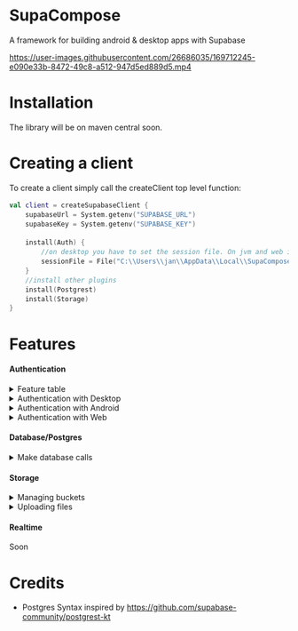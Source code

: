 # SupaCompose

A framework for building android & desktop apps with Supabase

https://user-images.githubusercontent.com/26686035/169712245-e090e33b-8472-49c8-a512-947d5ed889d5.mp4

# Installation

The library will be on maven central soon.

# Creating a client

To create a client simply call the createClient top level function:

```kotlin
val client = createSupabaseClient {
    supabaseUrl = System.getenv("SUPABASE_URL")
    supabaseKey = System.getenv("SUPABASE_KEY")

    install(Auth) {
        //on desktop you have to set the session file. On jvm and web it's managed by the plugin
        sessionFile = File("C:\\Users\\jan\\AppData\\Local\\SupaCompose\\usersession.json")
    }
    //install other plugins
    install(Postgrest)
    install(Storage)
}
```

# Features

#### Authentication

<details><summary>Feature table</summary>


|         | Login                                            | Signup                                           | Verifying (Signup, Password Reset, Invite) | Logout | Otp |
|---------|--------------------------------------------------|--------------------------------------------------|--------------------------------------------|--------|-----|
| Desktop | phone, password, oauth2 via callback http server | phone, password, oauth2 via callback http server | only with token                            | ✅      | ❌   |
| Android | phone, password, oauth2 via deeplinks            | phone, password, oauth2 via deeplinks            | token, url via deeplinks                   | ✅      | ✅   |
| Web     | phone, password, oauth2                          | phone, password, oauth2                          | token, url                                 | ✅      | ✅   |

❌ = will not be implemented \
✅ = implemented

Session saving: ✅

</details>

<details><summary>Authentication with Desktop</summary>
<p>

<b> To add OAuth support, add this link to the redirect urls in supabase </b>

![img.png](.github/images/desktop_supabase.png)

```kotlin
suspend fun main() {
    val client = createSupabaseClient {
        supabaseUrl = System.getenv("SUPABASE_URL")
        supabaseKey = System.getenv("SUPABASE_KEY")

        install(Auth)
    }
    application {
        Window(::exitApplication) {
            val session by client.auth.currentSession.collectAsState()
            val scope = rememberCoroutineScope()
            if (session != null) {
                Box(contentAlignment = Alignment.Center, modifier = Modifier.fillMaxSize()) {
                    Text("Logged in as ${session?.user?.email}")
                }
            } else {
                Box(contentAlignment = Alignment.Center, modifier = Modifier.fillMaxSize()) {
                    var email by remember { mutableStateOf("") }
                    var password by remember { mutableStateOf("") }
                    Column {
                        TextField(email, { email = it }, placeholder = { Text("Email") })
                        TextField(
                            password,
                            { password = it },
                            placeholder = { Text("Password") },
                            visualTransformation = PasswordVisualTransformation()
                        )
                        Button(onClick = {
                            scope.launch {
                                client.auth.signUpWith(Email) {
                                    this.email = email
                                    this.password = password
                                }
                            }
                        }, modifier = Modifier.align(Alignment.CenterHorizontally)) {
                            Text("Login")
                        }
                        Button(
                            {
                                scope.launch {
                                    client.auth.loginWith(Discord) {
                                        onFail = {
                                            when (it) {
                                                is OAuthFail.Timeout -> {
                                                    println("Timeout")
                                                }
                                                is OAuthFail.Error -> {
                                                    //log error
                                                }
                                            }
                                        }
                                        timeout = 50.seconds
                                        htmlTitle = "SupaCompose"
                                        htmlText = "Logged in. You may continue in the app."
                                    }
                                }
                            },
                            modifier = Modifier.align(Alignment.CenterHorizontally)
                        ) {
                            Icon(painterResource("discord_icon.svg"), "", modifier = Modifier.size(25.dp))
                            Text("Log in with Discord")
                        }
                    }
                }

            }
        }
    }

}
```

</p>
</details>

<details><summary>Authentication with Android</summary>

<p>
 <b> When you set the deep link scheme and host in the supabase deeplink plugin and in the android manifest you have to remember to set the additional redirect url in the subabase auth settings. E.g. if you have supacompose as your scheme and login as your host set this to the additional redirect url: </b>

![img.png](.github/images/img.png)
</p>

<blockquote>

<details><summary>MainActivity</summary>
<p>
<b> Note: you should probably use a viewmodel for suspending functions from the SupaCompose library </b>
</p>

<p>

```kotlin
class MainActivity : AppCompatActivity() {

    val supabaseClient = createSupabaseClient {

        supabaseUrl = "your supabase url"
        supabaseKey = "your supabase key"

        install(Auth) {
            scheme = "supacompose"
            host = "login"
        }
    }

    override fun onCreate(savedInstanceState: Bundle?) {
        super.onCreate(savedInstanceState)
        initializeAndroid(supabaseClient) //if you don't call this function the library will throw an error when trying to authenticate with oauth
        setContent {
            MaterialTheme {
                val session by supabaseClient.auth.currentSession.collectAsState()
                println(session)
                val scope = rememberCoroutineScope()
                if (session != null) {
                    Box(contentAlignment = Alignment.Center, modifier = Modifier.fillMaxSize()) {
                        Text("Logged in as ${session?.user?.email}")
                    }
                } else {
                    Box(contentAlignment = Alignment.Center, modifier = Modifier.fillMaxSize()) {
                        var email by remember { mutableStateOf("") }
                        var password by remember { mutableStateOf("") }
                        Column {
                            TextField(email, { email = it }, placeholder = { Text("Email") })
                            TextField(
                                password,
                                { password = it },
                                placeholder = { Text("Password") },
                                visualTransformation = PasswordVisualTransformation()
                            )
                            Button(onClick = {
                                scope.launch {
                                    supabaseClient.auth.loginWith(Email) {
                                        this.email = email
                                        this.password = password
                                    }
                                }
                            }, modifier = Modifier.align(Alignment.CenterHorizontally)) {
                                Text("Login")
                            }
                            Button(
                                {
                                    scope.launch {
                                        client.auth.loginWith(Discord) {
                                            onFail = {
                                                when (it) {
                                                    is OAuthFail.Timeout -> {
                                                        println("Timeout")
                                                    }
                                                    is OAuthFail.Error -> {
                                                        //log error
                                                    }
                                                }
                                            }
                                            timeout = 50.seconds
                                            htmlTitle = "SupaCompose"
                                            htmlText = "Logged in. You may continue in the app."
                                        }
                                    }
                                },
                                modifier = Modifier.align(Alignment.CenterHorizontally)
                            ) {
                                Icon(painterResource("discord_icon.svg"), "", modifier = Modifier.size(25.dp))
                                Text("Log in with Discord")
                            }
                        }
                    }
                }
            }
        }
    }

}
```

</p>
</details>

<details><summary>AndroidManifest</summary>
<p>

```xml
<?xml version="1.0" encoding="utf-8"?>
<manifest xmlns:android="http://schemas.android.com/apk/res/android" package="io.github.jan.supacompose.android">

    <uses-permission android:name="android.permission.INTERNET"/>

    <application
            android:allowBackup="false"
            android:supportsRtl="true"
            android:theme="@style/Theme.AppCompat.Light.NoActionBar">
        <activity android:name=".MainActivity" android:exported="true">
            <intent-filter>
                <action android:name="android.intent.action.MAIN"/>
                <category android:name="android.intent.category.LAUNCHER"/>
                <action android:name="android.intent.action.VIEW"/>
                <category android:name="android.intent.category.DEFAULT"/>
                <category android:name="android.intent.category.BROWSABLE"/>
                <!-- This is important for deeplinks. -->
                <data android:scheme="supacompose"
                      android:host="login"/>
            </intent-filter>
        </activity>
    </application>
</manifest>
```

</p>
</details>

</blockquote>

</details>

<details><summary>Authentication with Web</summary>

<p>

```kotlin
val client = createSupabaseClient {
    supabaseUrl = ""
    supabaseKey = ""

    install(Auth)
}
client.auth.initializeWeb()

renderComposable(rootElementId = "root") {
    val session by client.auth.currentSession.collectAsState()
    var email by remember { mutableStateOf("") }
    var password by remember { mutableStateOf("") }
    val scope = rememberCoroutineScope()
    if(session != null) {
        Span({ style { padding(15.px) } }) {
            Text("Logged in as ${session!!.user?.email}")
        }
    } else {
        EmailInput(email) {
            onInput {
                email = it.value
            }
        }
        PasswordInput(password) {
            onInput {
                password = it.value
            }
        }
        Button({
            onClick {
                scope.launch {
                    client.auth.loginWith(Email) {
                        this.email = email
                        this.password = password
                    }
                }
            }
        }) {
            Text("Login")
        }
        Button({
            onClick {
                scope.launch {
                    client.auth.loginWith(Discord)
                }
            }
        }) {
            Text("Login with Discord")
        }
    }
}
```

</p>

</details>


#### Database/Postgres

<details><summary>Make database calls</summary>

```kotlin
//a data class for a message

data class Message(val text: String, @SerialName("author_id") val authorId: String, val id: Int)

```

<b>If you use the syntax with property references the client will automatically look for @SerialName annotiations on your class property and if it has one it will use the value as the column name. (Only JVM)</b>

<blockquote>

<details><summary>Select</summary>

```kotlin
client.postgrest["messages"]
    .select<Message> {
        //you can use that syntax
        Message::authorId eq "someid"
        Message::text neq "This is a text!"
        Message::authorId isIn listOf("test", "test2")

        //or this. But they are the same
        eq("author_id", "someid")
        neq("text", "This is a text!")
        isIn("author_id", listOf("test", "test2"))
    }
````

</details>

<details><summary>Insert</summary>

```kotlin
client.postgrest["messages"]
    .insert<Message>(Message("This is a text!", "someid", 1))
````

</details>

<details><summary>Update</summary>

```kotlin
client.postgrest["messages"]
    .update<Message>(
        {
            Message::text setTo "This is the edited text!"
        }
    ) {
        Message::id eq 2
    }
````

</details>

<details><summary>Delete</summary>

```kotlin
client.postgrest["messages"]
    .delete<Message> {
        Message::id eq 2
    }
````

</details>

</blockquote>

</details>

#### Storage

<details><summary>Managing buckets</summary>

```kotlin
//create a bucket
client.storage.createBucket(name = "images", id = "images", public = false)

//empty bucket
client.storage.emptyBucket(id = "images")

//and so on
```

</details>

<details><summary>Uploading files</summary>

```kotlin
val bucket = client.storage["images"]

//upload a file (jvm)
bucket.upload("landscape.png", File("landscape.png"))

//download a file (jvm)
bucket.downloadTo("landscape.png", File("landscape.png"))

//copy a file

bucket.copy("landscape.png", "landscape2.png")

//and so on
```

</details>

#### Realtime

Soon

# Credits 

- Postgres Syntax inspired by https://github.com/supabase-community/postgrest-kt